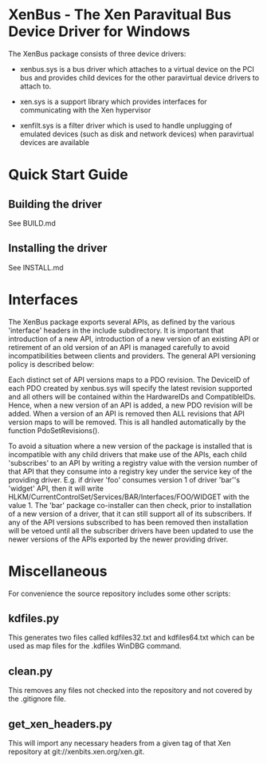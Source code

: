 XenBus - The Xen Paravitual Bus Device Driver for Windows
=========================================================

The XenBus package consists of three device drivers:

*    xenbus.sys is a bus driver which attaches to a virtual device on the PCI
     bus and provides child devices for the other paravirtual device drivers
     to attach to.

*    xen.sys is a support library which provides interfaces for communicating
     with the Xen hypervisor

*    xenfilt.sys is a filter driver which is used to handle unplugging of
     emulated devices (such as disk and network devices) when paravirtual
     devices are available 

Quick Start Guide
=================

Building the driver
-------------------

See BUILD.md

Installing the driver
---------------------

See INSTALL.md

Interfaces
==========

The XenBus package exports several APIs, as defined by the various
'interface' headers in the include subdirectory. It is important that
introduction of a new API, introduction of a new version of an existing
API or retirement of an old version of an API is managed carefully to
avoid incompatibilities between clients and providers. The general API
versioning policy is described below:

Each distinct set of API versions maps to a PDO revision. The DeviceID of
each PDO created by xenbus.sys will specify the latest revision supported
and all others will be contained within the HardwareIDs and CompatibleIDs.
Hence, when a new version of an API is added, a new PDO revision will be
added. When a version of an API is removed then ALL revisions that API
version maps to will be removed. This is all handled automatically by the
function PdoSetRevisions().

To avoid a situation where a new version of the package is installed that
is incompatible with any child drivers that make use of the APIs, each
child 'subscribes' to an API by writing a registry value with the version
number of that API that they consume into a registry key under the service
key of the providing driver. E.g. if driver 'foo' consumes version 1 of
driver 'bar''s 'widget' API, then it will write
HLKM/CurrentControlSet/Services/BAR/Interfaces/FOO/WIDGET with the value 1.
The 'bar' package co-installer can then check, prior to installation of a
new version of a driver, that it can still support all of its subscribers.
If any of the API versions subscribed to has been removed then installation
will be vetoed until all the subscriber drivers have been updated to use
the newer versions of the APIs exported by the newer providing driver.

Miscellaneous
=============

For convenience the source repository includes some other scripts:

kdfiles.py
----------

This generates two files called kdfiles32.txt and kdfiles64.txt which can
be used as map files for the .kdfiles WinDBG command.

clean.py
--------

This removes any files not checked into the repository and not covered by
the .gitignore file.

get_xen_headers.py
------------------

This will import any necessary headers from a given tag of that Xen
repository at git://xenbits.xen.org/xen.git.